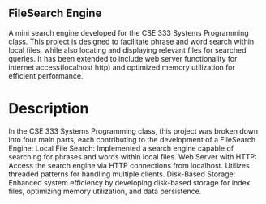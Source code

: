 ## FileSearch Engine 
A mini search engine developed for the CSE 333 Systems Programming class. This project is designed to facilitate phrase and word search within local files, while also locating and displaying relevant files for searched queries. It has been extended to include web server functionality for internet access(localhost http) and optimized memory utilization for efficient performance. 
# Description 
In the CSE 333 Systems Programming class, this project was broken down into four main parts, each contributing to the development of a FileSearch Engine: 
Local File Search: Implemented a search engine capable of searching for phrases and words within local files. 
Web Server with HTTP: Access the search engine via HTTP connections from localhost. Utilizes threaded patterns for handling multiple clients. 
Disk-Based Storage: Enhanced system efficiency by developing disk-based storage for index files, optimizing memory utilization, and data persistence.
